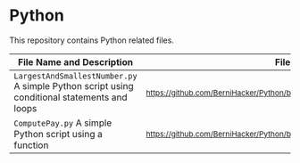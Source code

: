 # Python

This repository contains Python related files.

File Name and Description                                             | File Link   
--------------------------------------------------------------------- | ----------
<code>LargestAndSmallestNumber.py</code> A simple Python script using conditional statements and loops | <sub>https://github.com/BerniHacker/Python/blob/master/LargestAndSmallestNumber.py</sub>
<code>ComputePay.py</code> A simple Python script using a function | <sub>https://github.com/BerniHacker/Python/blob/master/CalculatePay.py</sub>
